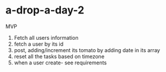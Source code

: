 # a-drop-a-day-2

MVP
1. Fetch all users information
2. fetch a user by its id
3. post, adding/increment its tomato by adding date in its array
4. reset all the tasks based on timezone
5. when a user create- see requirements